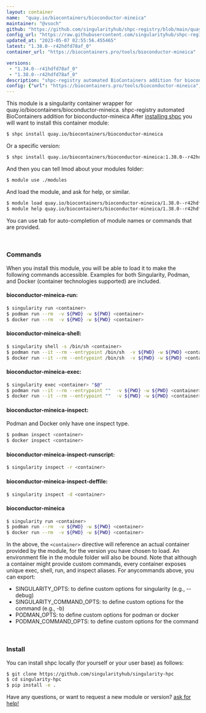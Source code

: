 ```yaml
---
layout: container
name:  "quay.io/biocontainers/bioconductor-mineica"
maintainer: "@vsoch"
github: "https://github.com/singularityhub/shpc-registry/blob/main/quay.io/biocontainers/bioconductor-mineica/container.yaml"
config_url: "https://raw.githubusercontent.com/singularityhub/shpc-registry/main/quay.io/biocontainers/bioconductor-mineica/container.yaml"
updated_at: "2023-05-07 02:55:56.455465"
latest: "1.38.0--r42hdfd78af_0"
container_url: "https://biocontainers.pro/tools/bioconductor-mineica"

versions:
 - "1.34.0--r41hdfd78af_0"
 - "1.38.0--r42hdfd78af_0"
description: "shpc-registry automated BioContainers addition for bioconductor-mineica"
config: {"url": "https://biocontainers.pro/tools/bioconductor-mineica", "maintainer": "@vsoch", "description": "shpc-registry automated BioContainers addition for bioconductor-mineica", "latest": {"1.38.0--r42hdfd78af_0": "sha256:530b1bcf4e754682d6b74bea76a0f00485e67e7118158951cdbcb4a8b72a551f"}, "tags": {"1.34.0--r41hdfd78af_0": "sha256:cb4165668a30a90d5a4cbb9a2d38d4cc4e527839b01259e754f70c06fd3361e2", "1.38.0--r42hdfd78af_0": "sha256:530b1bcf4e754682d6b74bea76a0f00485e67e7118158951cdbcb4a8b72a551f"}, "docker": "quay.io/biocontainers/bioconductor-mineica"}
---
```


This module is a singularity container wrapper for quay.io/biocontainers/bioconductor-mineica.
shpc-registry automated BioContainers addition for bioconductor-mineica
After [installing shpc](#install) you will want to install this container module:


```bash
$ shpc install quay.io/biocontainers/bioconductor-mineica
```

Or a specific version:

```bash
$ shpc install quay.io/biocontainers/bioconductor-mineica:1.38.0--r42hdfd78af_0
```

And then you can tell lmod about your modules folder:

```bash
$ module use ./modules
```

And load the module, and ask for help, or similar.

```bash
$ module load quay.io/biocontainers/bioconductor-mineica/1.38.0--r42hdfd78af_0
$ module help quay.io/biocontainers/bioconductor-mineica/1.38.0--r42hdfd78af_0
```

You can use tab for auto-completion of module names or commands that are provided.

<br>

### Commands

When you install this module, you will be able to load it to make the following commands accessible.
Examples for both Singularity, Podman, and Docker (container technologies supported) are included.

#### bioconductor-mineica-run:

```bash
$ singularity run <container>
$ podman run --rm  -v ${PWD} -w ${PWD} <container>
$ docker run --rm  -v ${PWD} -w ${PWD} <container>
```

#### bioconductor-mineica-shell:

```bash
$ singularity shell -s /bin/sh <container>
$ podman run --it --rm --entrypoint /bin/sh  -v ${PWD} -w ${PWD} <container>
$ docker run --it --rm --entrypoint /bin/sh  -v ${PWD} -w ${PWD} <container>
```

#### bioconductor-mineica-exec:

```bash
$ singularity exec <container> "$@"
$ podman run --it --rm --entrypoint ""  -v ${PWD} -w ${PWD} <container> "$@"
$ docker run --it --rm --entrypoint ""  -v ${PWD} -w ${PWD} <container> "$@"
```

#### bioconductor-mineica-inspect:

Podman and Docker only have one inspect type.

```bash
$ podman inspect <container>
$ docker inspect <container>
```

#### bioconductor-mineica-inspect-runscript:

```bash
$ singularity inspect -r <container>
```

#### bioconductor-mineica-inspect-deffile:

```bash
$ singularity inspect -d <container>
```



#### bioconductor-mineica

```bash
$ singularity run <container>
$ podman run --rm  -v ${PWD} -w ${PWD} <container>
$ docker run --rm  -v ${PWD} -w ${PWD} <container>
```


In the above, the `<container>` directive will reference an actual container provided
by the module, for the version you have chosen to load. An environment file in the
module folder will also be bound. Note that although a container
might provide custom commands, every container exposes unique exec, shell, run, and
inspect aliases. For anycommands above, you can export:

 - SINGULARITY_OPTS: to define custom options for singularity (e.g., --debug)
 - SINGULARITY_COMMAND_OPTS: to define custom options for the command (e.g., -b)
 - PODMAN_OPTS: to define custom options for podman or docker
 - PODMAN_COMMAND_OPTS: to define custom options for the command

<br>

### Install

You can install shpc locally (for yourself or your user base) as follows:

```bash
$ git clone https://github.com/singularityhub/singularity-hpc
$ cd singularity-hpc
$ pip install -e .
```

Have any questions, or want to request a new module or version? [ask for help!](https://github.com/singularityhub/singularity-hpc/issues)